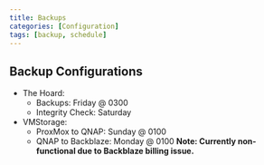```yaml
---
title: Backups
categories: [Configuration]
tags: [backup, schedule]
---
```


## Backup Configurations

- The Hoard:
  - Backups: Friday @ 0300
  - Integrity Check: Saturday
- VMStorage:
  - ProxMox to QNAP: Sunday @ 0100
  - QNAP to Backblaze: Monday @ 0100
    **Note: Currently non-functional due to Backblaze billing issue.**
